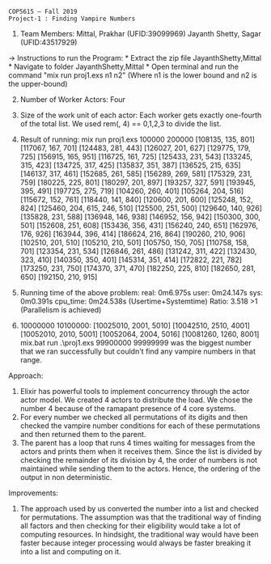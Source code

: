 	COP5615 – Fall 2019 
	Project-1 : Finding Vampire Numbers

1.	Team Members:
	Mittal, Prakhar 		(UFID:39099969)
	Jayanth Shetty, Sagar	(UFID:43517929)

 ->	Instructions to run the Program:
	* Extract the zip file JayanthShetty,Mittal
	* Navigate to folder JayanthShetty,Mittal
	* Open terminal and run the command "mix run proj1.exs n1 n2" (Where n1 is the lower bound and n2 is the upper-bound)

2.	Number of Worker Actors:
	Four

3.	Size of the work unit of each actor:
	Each worker gets exactly one-fourth of the total list. We used rem(<number>, 4) == 0,1,2,3 to divide the list.

4.	Result of running: mix run proj1.exs 100000 200000
	[108135, 135, 801]
	[117067, 167, 701]
	[124483, 281, 443]
	[126027, 201, 627]
	[129775, 179, 725]
	[156915, 165, 951]
	[116725, 161, 725]
	[125433, 231, 543]
	[133245, 315, 423]
	[134725, 317, 425]
	[135837, 351, 387]
	[136525, 215, 635]
	[146137, 317, 461]
	[152685, 261, 585]
	[156289, 269, 581]
	[175329, 231, 759]
	[180225, 225, 801]
	[180297, 201, 897]
	[193257, 327, 591]
	[193945, 395, 491]
	[197725, 275, 719]
	[104260, 260, 401]
	[105264, 204, 516]
	[115672, 152, 761]
	[118440, 141, 840]
	[120600, 201, 600]
	[125248, 152, 824]
	[125460, 204, 615, 246, 510]
	[125500, 251, 500]
	[129640, 140, 926]
	[135828, 231, 588]
	[136948, 146, 938]
	[146952, 156, 942]
	[150300, 300, 501]
	[152608, 251, 608]
	[153436, 356, 431]
	[156240, 240, 651]
	[162976, 176, 926]
	[163944, 396, 414]
	[186624, 216, 864]
	[190260, 210, 906]
	[102510, 201, 510]
	[105210, 210, 501]
	[105750, 150, 705]
	[110758, 158, 701]
	[123354, 231, 534]
	[126846, 261, 486]
	[131242, 311, 422]
	[132430, 323, 410]
	[140350, 350, 401]
	[145314, 351, 414]
	[172822, 221, 782]
	[173250, 231, 750]
	[174370, 371, 470]
	[182250, 225, 810]
	[182650, 281, 650]
	[192150, 210, 915]

5.	Running time of the above problem:
	real:       0m6.975s
	user:	    0m24.147s
	sys:	    0m0.391s
	cpu_time:   0m24.538s (Usertime+Systemtime)
	Ratio:      3.518 >1 (Parallelism is achieved)

6.	10000000 10100000: 
	[10025010, 2001, 5010]
	[10042510, 2510, 4001]
	[10052010, 2010, 5001]
	[10052064, 2004, 5016]
	[10081260, 1260, 8001]
	mix.bat run .\proj1.exs 99900000 99999999 was the biggest number that we ran successfully but couldn't find any vampire numbers in that range.

Approach:
1.	Elixir has powerful tools to implement concurrency through the actor actor model. We created 4 actors to distribute the load. We chose
	the number 4 because of the ramapant presence of 4 core systems.
2.	For every number we checked all permutations of its digits and then checked the vampire number conditions for each of these permutations
	and then returned them to the parent.
3.	The parent has a loop that runs 4 times waiting for messages from the actors and prints them when it receives them. Since the list is 
	divided by checking the remainder of its division by 4, the order of numbers is not maintained while sending them to the actors. Hence, 
	the ordering of the output in non deterministic.

Improvements:
1.	The approach used by us converted the number into a list and checked for permutations. The assumption was that the traditional way of
	finding all factors and then checking for their eligibility would take a lot of computing resources. In hindsight, the traditional way 
	would have been faster because integer processing would always be faster breaking it into a list and computing on it.